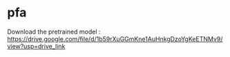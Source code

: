 ﻿# pfa
Download the pretrained model : https://drive.google.com/file/d/1b59rXuGGmKne1AuHnkgDzoYgKeETNMv9/view?usp=drive_link
